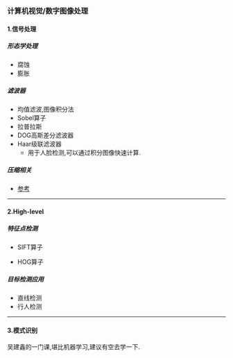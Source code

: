 ### 计算机视觉/数字图像处理

#### 1.信号处理

##### 形态学处理

- 腐蚀
- 膨胀

##### 滤波器

- 均值滤波,图像积分法
- Sobel算子
- 拉普拉斯
- DOG高斯差分滤波器
- Haar级联滤波器
  - 用于人脸检测,可以通过积分图像快速计算.

##### 压缩相关

- [参考](./details/图像视频压缩相关.md)



---

#### 2.High-level

##### 特征点检测

- SIFT算子

- HOG算子

##### 目标检测应用

- 直线检测
- 行人检测

---



#### 3.模式识别

吴建鑫的一门课,堪比机器学习,建议有空去学一下.

